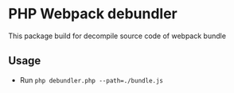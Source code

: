 # PHP Webpack debundler
This package build for decompile source code of webpack bundle

## Usage
- Run `php debundler.php --path=./bundle.js ` 
